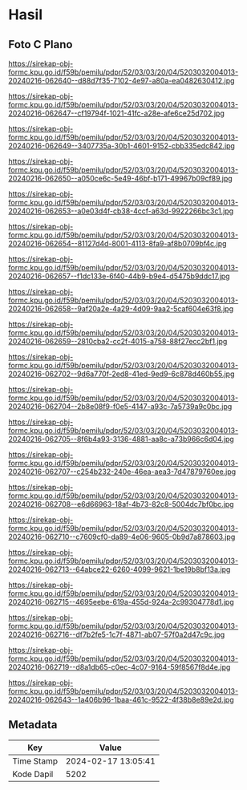 # Hasil

## Foto C Plano

https://sirekap-obj-formc.kpu.go.id/f59b/pemilu/pdpr/52/03/03/20/04/5203032004013-20240216-062640--d88d7f35-7102-4e97-a80a-ea0482630412.jpg

https://sirekap-obj-formc.kpu.go.id/f59b/pemilu/pdpr/52/03/03/20/04/5203032004013-20240216-062647--cf19794f-1021-41fc-a28e-afe6ce25d702.jpg

https://sirekap-obj-formc.kpu.go.id/f59b/pemilu/pdpr/52/03/03/20/04/5203032004013-20240216-062649--3407735a-30b1-4601-9152-cbb335edc842.jpg

https://sirekap-obj-formc.kpu.go.id/f59b/pemilu/pdpr/52/03/03/20/04/5203032004013-20240216-062650--a050ce6c-5e49-46bf-b171-49967b09cf89.jpg

https://sirekap-obj-formc.kpu.go.id/f59b/pemilu/pdpr/52/03/03/20/04/5203032004013-20240216-062653--a0e03d4f-cb38-4ccf-a63d-9922266bc3c1.jpg

https://sirekap-obj-formc.kpu.go.id/f59b/pemilu/pdpr/52/03/03/20/04/5203032004013-20240216-062654--81127d4d-8001-4113-8fa9-af8b0709bf4c.jpg

https://sirekap-obj-formc.kpu.go.id/f59b/pemilu/pdpr/52/03/03/20/04/5203032004013-20240216-062657--f1dc133e-6f40-44b9-b9e4-d5475b9ddc17.jpg

https://sirekap-obj-formc.kpu.go.id/f59b/pemilu/pdpr/52/03/03/20/04/5203032004013-20240216-062658--9af20a2e-4a29-4d09-9aa2-5caf604e63f8.jpg

https://sirekap-obj-formc.kpu.go.id/f59b/pemilu/pdpr/52/03/03/20/04/5203032004013-20240216-062659--2810cba2-cc2f-4015-a758-88f27ecc2bf1.jpg

https://sirekap-obj-formc.kpu.go.id/f59b/pemilu/pdpr/52/03/03/20/04/5203032004013-20240216-062702--9d6a770f-2ed8-41ed-9ed9-6c878d460b55.jpg

https://sirekap-obj-formc.kpu.go.id/f59b/pemilu/pdpr/52/03/03/20/04/5203032004013-20240216-062704--2b8e08f9-f0e5-4147-a93c-7a5739a9c0bc.jpg

https://sirekap-obj-formc.kpu.go.id/f59b/pemilu/pdpr/52/03/03/20/04/5203032004013-20240216-062705--8f6b4a93-3136-4881-aa8c-a73b966c6d04.jpg

https://sirekap-obj-formc.kpu.go.id/f59b/pemilu/pdpr/52/03/03/20/04/5203032004013-20240216-062707--c254b232-240e-46ea-aea3-7d47879760ee.jpg

https://sirekap-obj-formc.kpu.go.id/f59b/pemilu/pdpr/52/03/03/20/04/5203032004013-20240216-062708--e6d66963-18af-4b73-82c8-5004dc7bf0bc.jpg

https://sirekap-obj-formc.kpu.go.id/f59b/pemilu/pdpr/52/03/03/20/04/5203032004013-20240216-062710--c7609cf0-da89-4e06-9605-0b9d7a878603.jpg

https://sirekap-obj-formc.kpu.go.id/f59b/pemilu/pdpr/52/03/03/20/04/5203032004013-20240216-062713--64abce22-6260-4099-9621-1be19b8bf13a.jpg

https://sirekap-obj-formc.kpu.go.id/f59b/pemilu/pdpr/52/03/03/20/04/5203032004013-20240216-062715--4695eebe-619a-455d-924a-2c99304778d1.jpg

https://sirekap-obj-formc.kpu.go.id/f59b/pemilu/pdpr/52/03/03/20/04/5203032004013-20240216-062716--df7b2fe5-1c7f-4871-ab07-57f0a2d47c9c.jpg

https://sirekap-obj-formc.kpu.go.id/f59b/pemilu/pdpr/52/03/03/20/04/5203032004013-20240216-062719--d8a1db65-c0ec-4c07-9164-59f8567f8d4e.jpg

https://sirekap-obj-formc.kpu.go.id/f59b/pemilu/pdpr/52/03/03/20/04/5203032004013-20240216-062643--1a406b96-1baa-461c-9522-4f38b8e89e2d.jpg


## Metadata

| Key        | Value               |
| ---------- | ------------------- |
| Time Stamp | 2024-02-17 13:05:41 |
| Kode Dapil | 5202                |



